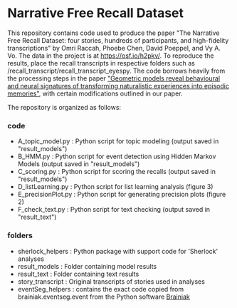 # Narrative Free Recall Dataset

This repository contains code used to produce the paper "The Narrative Free Recall Dataset: four stories, hundreds of participants, and high-fidelity transcriptions" by Omri Raccah, Phoebe Chen, David Poeppel, and Vy A. Vo.
The data in the project is at https://osf.io/h2pkv/. To reproduce the results, place the recall transcripts in respective folders such as /recall_transcript/recall_transcript_eyespy.
The code borrows heavily from the processing steps in the paper ["Geometric models reveal behavioural and neural signatures of transforming naturalistic experiences into episodic memories"](https://www.nature.com/articles/s41562-021-01051-6.epdf?sharing_token=zBNF7ExvsNAn6dwRV2wbatRgN0jAjWel9jnR3ZoTv0Os85t-vR-u-Efaty0-uoqOJVLSCaVoppMqs8h0fibLcqGN8-6I_NPhCJMoHMR5VvrNcBfBoco7C6Yp3vJJfeQhUOvYBnwv3BSjY0N1-ytdd_S-DhUyYmokmB3dfE-NX_Q%3D), with certain modifications outlined in our paper.

The repository is organized as follows:

### code
- A_topic_model.py : Python script for topic modeling (output saved in "result_models")
- B_HMM.py : Python script for event detection using Hidden Markov Models (output saved in "result_models")
- C_scoring.py : Python script for scoring the recalls (output saved in "result_models")
- D_listLearning.py : Python script for list learning analysis (figure 3)
- E_precisionPlot.py : Python script for generating precision plots (figure 2)
- F_check_text.py : Python script for text checking (output saved in "result_text")
  
### folders
- sherlock_helpers : Python package with support code for 'Sherlock' analyses
- result_models : Folder containing model results
- result_text : Folder containing text results
- story_transcript : Original transcripts of stories used in analyses
- eventSeg_helpers : contains the exact code copied from brainiak.eventseg.event from the Python software [Brainiak](https://brainiak.org/)
